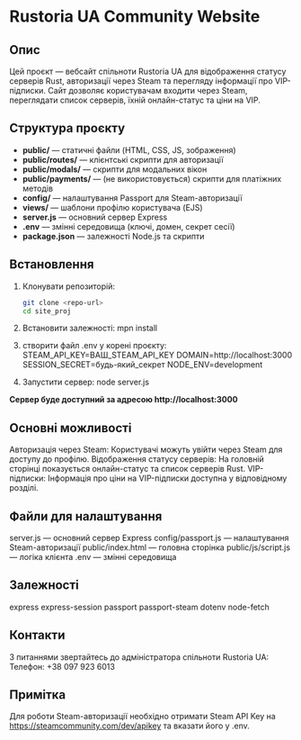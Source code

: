 # Rustoria UA Community Website

## Опис

Цей проєкт — вебсайт спільноти Rustoria UA для відображення статусу серверів Rust, авторизації через Steam та перегляду інформації про VIP-підписки. Сайт дозволяє користувачам входити через Steam, переглядати список серверів, їхній онлайн-статус та ціни на VIP.

## Структура проєкту

- **public/** — статичні файли (HTML, CSS, JS, зображення)
- **public/routes/** — клієнтські скрипти для авторизації
- **public/modals/** — скрипти для модальних вікон
- **public/payments/** — (не використовується) скрипти для платіжних методів
- **config/** — налаштування Passport для Steam-авторизації
- **views/** — шаблони профілю користувача (EJS)
- **server.js** — основний сервер Express
- **.env** — змінні середовища (ключі, домен, секрет сесії)
- **package.json** — залежності Node.js та скрипти

## Встановлення

1. Клонувати репозиторій:
   ```sh
   git clone <repo-url>
   cd site_proj

2. Встановити залежності:
    mpn install

3. створити файл .env у корені проєкту:
    STEAM_API_KEY=ВАШ_STEAM_API_KEY
    DOMAIN=http://localhost:3000
    SESSION_SECRET=будь-який_секрет
    NODE_ENV=development

4. Запустити сервер:
    node server.js

**Сервер буде доступний за адресою http://localhost:3000**

## Основні можливості
Авторизація через Steam: Користувачі можуть увійти через Steam для доступу до профілю.
Відображення статусу серверів: На головній сторінці показується онлайн-статус та список серверів Rust.
VIP-підписки: Інформація про ціни на VIP-підписки доступна у відповідному розділі.
## Файли для налаштування
server.js — основний сервер Express
config/passport.js — налаштування Steam-авторизації
public/index.html — головна сторінка
public/js/script.js — логіка клієнта
.env — змінні середовища
## Залежності
express
express-session
passport
passport-steam
dotenv
node-fetch
## Контакти
З питаннями звертайтесь до адміністратора спільноти Rustoria UA:
Телефон: +38 097 923 6013

## Примітка
Для роботи Steam-авторизації необхідно отримати Steam API Key на https://steamcommunity.com/dev/apikey та вказати його у .env.
